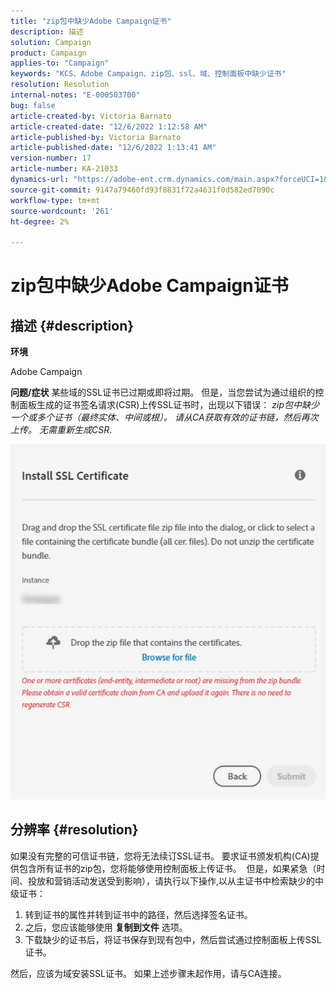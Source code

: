 ```yaml
---
title: "zip包中缺少Adobe Campaign证书"
description: 描述
solution: Campaign
product: Campaign
applies-to: "Campaign"
keywords: "KCS、Adobe Campaign、zip包、ssl、域、控制面板中缺少证书"
resolution: Resolution
internal-notes: "E-000503700"
bug: false
article-created-by: Victoria Barnato
article-created-date: "12/6/2022 1:12:58 AM"
article-published-by: Victoria Barnato
article-published-date: "12/6/2022 1:13:41 AM"
version-number: 17
article-number: KA-21033
dynamics-url: "https://adobe-ent.crm.dynamics.com/main.aspx?forceUCI=1&pagetype=entityrecord&etn=knowledgearticle&id=2adaa11c-0375-ed11-81ab-6045bd0061cb"
source-git-commit: 9147a79460fd93f8831f72a4631f0d582ed7090c
workflow-type: tm+mt
source-wordcount: '261'
ht-degree: 2%

---
```


# zip包中缺少Adobe Campaign证书

## 描述 {#description}

<b>环境</b>

Adobe Campaign

<b>问题/症状</b>
某些域的SSL证书已过期或即将过期。 但是，当您尝试为通过组织的控制面板生成的证书签名请求(CSR)上传SSL证书时，出现以下错误： *zip包中缺少一个或多个证书（最终实体、中间或根）。 请从CA获取有效的证书链，然后再次上传。 无需重新生成CSR*.


![](assets/___2bdaa11c-0375-ed11-81ab-6045bd0061cb___.png)


## 分辨率 {#resolution}


如果没有完整的可信证书链，您将无法续订SSL证书。 要求证书颁发机构(CA)提供包含所有证书的zip包，您将能够使用控制面板上传证书。  但是，如果紧急（时间、投放和营销活动发送受到影响），请执行以下操&#x200B;作&#x200B;&#x200B;,&#x200B;以&#x200B;&#x200B;从主证书中检索缺少的中级证书：

1. 转到证书的属性并转到证书中的路径，然后选择签名证书。
2. 之后，您应该能够使用 <b>复制到文件</b> 选项。
3. 下载缺少的证书后，将证书保存到现有包中，然后尝试通过控制面板上传SSL证书。


然后，应该为域安装SSL证书。 如果上述步骤未起作用，请与CA连接。
